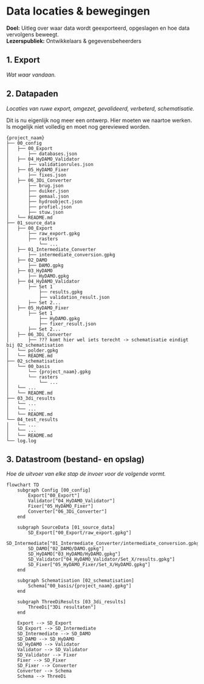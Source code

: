 # Data locaties & bewegingen
**Doel:** Uitleg over waar data wordt geexporteerd, opgeslagen en hoe data vervolgens beweegt.  
**Lezerspubliek:** Ontwikkelaars & gegevensbeheerders

## 1. Export
_Wat waar vandaan._



## 2. Datapaden
_Locaties van ruwe export, omgezet, gevalideerd, verbeterd, schematisatie._

Dit is nu eigenlijk nog meer een ontwerp. Hier moeten we naartoe werken. Is mogelijk niet volledig en moet nog gereviewed worden.

```text
{project_naam}
├── 00_config
│   ├── 00_Export
│       ├── databases.json
│   ├── 04_HyDAMO_Validator
│       ├── validationrules.json
│   ├── 05_HyDAMO_Fixer
│       ├── fixes.json
│   ├── 06_3Di_Converter
│       ├── brug.json
│       ├── duiker.json
│       ├── gemaal.json
│       ├── hydroobject.json
│       ├── profiel.json
│       ├── stuw.json
│   └── README.md
├── 01_source_data
│   ├── 00_Export
│       ├── raw_export.gpkg
│       ├── rasters
│           └── ...
│   ├── 01_Intermediate_Converter
│       ├── intermediate_conversion.gpkg
│   ├── 02_DAMO
│       ├── DAMO.gpkg
│   ├── 03_HyDAMO
│       ├── HyDAMO.gpkg
│   ├── 04_HyDAMO_Validator
│       ├── Set 1
│           ├── results.gpkg
│           ├── validation_result.json
│       ├── Set 2...
│   ├── 05_HyDAMO_Fixer
│       ├── Set 1
│           ├── HyDAMO.gpkg
│           ├── fixer_result.json
│       ├── Set 2...
│   ├── 06_3Di_Converter
│       ├── ??? komt hier wel iets terecht -> schematisatie eindigt bij 02_schematisation
│   └── polder.gpkg
│   └── README.md
├── 02_schematisation
│   └── 00_basis
│       └── {project_naam}.gpkg
│       └── rasters
│           └── ...
│   └── ...
│   └── README.md
├── 03_3di_results
│   └── ...
│   └── ...
│   └── README.md
└── 04_test_results
│   └── ...
│   └── ...
│   └── README.md
└── log.log
```

## 3. Datastroom (bestand- en opslag)
_Hoe de uitvoer van elke stap de invoer voor de volgende vormt._

```mermaid
flowchart TD
    subgraph Config [00_config]
        Export["00_Export"]
        Validator["04_HyDAMO_Validator"]
        Fixer["05_HyDAMO_Fixer"]
        Converter["06_3Di_Converter"]
    end

    subgraph SourceData [01_source_data]
        SD_Export["00_Export/raw_export.gpkg"]
        SD_Intermediate["01_Intermediate_Converter/intermediate_conversion.gpkg"]
        SD_DAMO["02_DAMO/DAMO.gpkg"]
        SD_HyDAMO["03_HyDAMO/HyDAMO.gpkg"]
        SD_Validator["04_HyDAMO_Validator/Set_X/results.gpkg"]
        SD_Fixer["05_HyDAMO_Fixer/Set_X/HyDAMO.gpkg"]
    end

    subgraph Schematisation [02_schematisation]
        Schema["00_basis/{project_naam}.gpkg"]
    end

    subgraph ThreeDiResults [03_3di_results]
        ThreeDi["3Di resultaten"]
    end

    Export --> SD_Export
    SD_Export --> SD_Intermediate
    SD_Intermediate --> SD_DAMO
    SD_DAMO --> SD_HyDAMO
    SD_HyDAMO --> Validator
    Validator --> SD_Validator
    SD_Validator --> Fixer
    Fixer --> SD_Fixer
    SD_Fixer --> Converter
    Converter --> Schema
    Schema --> ThreeDi

